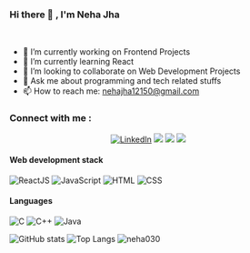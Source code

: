   ### Hi there 👋 , I'm Neha Jha


<br>

- 🔭 I’m currently working on Frontend Projects
- 🌱 I’m currently learning React
- 👯 I’m looking to collaborate on Web Development Projects
- 💬 Ask me about programming and tech related stuffs
- 📫 How to reach me: nehajha12150@gmail.com

### Connect with me :

<div align="center">


<a  href="https://linkedin.com/in/neha-jha-102062206" target="_blank"><img alt="LinkedIn" src="https://img.shields.io/badge/linkedin%20-%230077B5.svg?&style=for-the-badge&logo=linkedin&logoColor=white" /></a>
[<img src = "https://img.shields.io/badge/instagram-%23E4405F.svg?&style=for-the-badge&logo=instagram&logoColor=white">](https://instagram.com/nehajha_030)
<a href="https://twitter.com/NehaJha030" target="_blank"><img src="https://img.shields.io/badge/twitter-%2300acee.svg?&style=for-the-badge&logo=twitter&logoColor=white&alt=twitter" /></a>
<a href="mailto:nehajha12150@gmail.com?subject=Hello%20Harsh,%20From%20Github"><img src="https://img.shields.io/badge/gmail-%23D14836.svg?&style=for-the-badge&logo=gmail&logoColor=white" /></a>&nbsp;&nbsp;&nbsp;&nbsp;


  
  </div>


<h4>Web development stack</h4> 

![ReactJS](https://img.shields.io/badge/ReactJS-61DAFB?&style=for-the-badge&logo=react&logoColor=white&style=plastic) ![JavaScript](https://img.shields.io/badge/JavaScript-F7DF1E?style=for-the-badge&logo=javascript&logoColor=white&style=plastic) ![HTML](https://img.shields.io/badge/HTML5-E34F26?style=for-the-badge&logo=html5&logoColor=white&style=plastic) ![CSS](https://img.shields.io/badge/CSS-239120?&style=for-the-badge&logo=css3&logoColor=white&style=plastic) 


<h4>Languages</h4>     

![C](https://img.shields.io/badge/c-%2300599C.svg?style=for-the-badge&logo=c&logoColor=white&style=plastic) ![C++](https://img.shields.io/badge/c++-%2300599C.svg?style=for-the-badge&logo=c%2B%2B&logoColor=white&style=plastic)  ![Java](https://img.shields.io/badge/Java-ED8B00?style=for-the-badge&logo=java&logoColor=white&style=plastic) 




![GitHub stats](https://github-readme-stats.vercel.app/api?username=neha030&show_icons=true&theme=tokyonight)
![Top Langs](https://github-readme-stats.vercel.app/api/top-langs/?username=neha030&theme=tokyonight)
<img src="https://github-readme-streak-stats.herokuapp.com/?user=neha030&" alt="neha030" />
 

